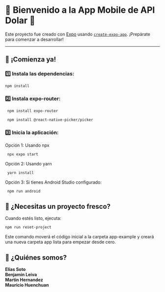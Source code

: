 # 🌟 Bienvenido a la App Mobile de API Dolar 👋

Este proyecto fue creado con [Expo](https://expo.dev) usando [`create-expo-app`](https://www.npmjs.com/package/create-expo-app). ¡Prepárate para comenzar a desarrollar!

---

## 🚀 ¡Comienza ya!

### 1️⃣ Instala las dependencias:

```bash
npm install
```
### 2️⃣ Instala expo-router:

   ```bash
    npm install expo-router

    npm install @react-native-picker/picker

   ```

### 3️⃣ Inicia la aplicación:

   Opción 1: Usando npx
   
   ```bash
    npx expo start  

   ```
   Opción 2: Usando yarn

   ```bash
    yarn install

   ```
   Opción 3: Si tienes Android Studio configurado:

   ```bash
    npm run android

   ```

## 🧹 ¿Necesitas un proyecto fresco?

Cuando estés listo, ejecuta:

```bash
npm run reset-project
```

Este comando moverá el código inicial a la carpeta app-example y creará una nueva carpeta app lista para empezar desde cero.

## 👥 ¿Quiénes somos?

**Elías Soto**  
**Benjamin Leiva**  
**Martin Hernandez**  
**Mauricio Huenchuan**


